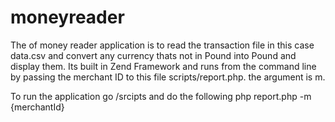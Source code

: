 moneyreader
===========

The of money reader application is to read the transaction file in this case data.csv and convert any currency thats not in Pound into Pound and display them. Its built in Zend Framework and runs from the command line by passing the merchant ID to this file scripts/report.php. the argument is m.

To run the application go /srcipts and do the following
php report.php -m {merchantId}
